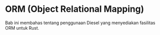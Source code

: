 # ORM (Object Relational Mapping)

Bab ini membahas tentang penggunaan Diesel yang menyediakan fasilitas ORM untuk Rust.

